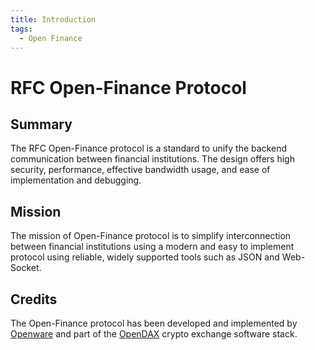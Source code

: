 ```yaml
---
title: Introduction
tags:
  - Open Finance
---
```

# RFC Open-Finance Protocol

## Summary

The RFC Open-Finance protocol is a standard to unify the backend communication between financial institutions.
The design offers high security, performance, effective bandwidth usage, and ease of implementation and debugging.

## Mission

The mission of Open-Finance protocol is to simplify interconnection between financial institutions using a modern and easy to implement protocol using reliable, widely supported tools such as JSON and Web-Socket.


## Credits

The Open-Finance protocol has been developed and implemented by [Openware](https://www.openware.com) and part of the [OpenDAX](https://www.openware.com/products/opendax) crypto exchange software stack.
